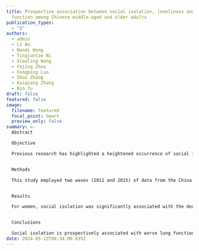 ```yaml
---
title: Prospective association between social isolation, loneliness and lung
  function among Chinese middle-aged and older adults
publication_types:
  - "2"
authors:
  - admin
  - Li An
  - Nandi Wang
  - Tingjuntao Ni
  - Xiaoling Wang
  - Yajing Zhou
  - Fengping Luo
  - Shuo Zhang
  - Kaiqiang Zhang
  - Bin Yu
draft: false
featured: false
image:
  filename: featured
  focal_point: Smart
  preview_only: false
summary: >-
  Abstract

  Objective

  Previous research has highlighted a heightened occurrence of social isolation and loneliness in older adults diagnosed with chronic lung diseases. Nevertheless, there exists a dearth of studies that have explored the influence of impoverished social relationships on lung function. This study aimed to examine the longitudinal association between social isolation, loneliness and lung function over 4 years among middle-aged and older Chinese adults.


  Methods

  This study employed two waves (2011 and 2015) of data from the China Health and Retirement Longitudinal Study (CHARLS). The analysis was limited to participants aged 45 years and above and stratified based on gender (3325 men and 3794 women). The measurement of peak expiratory flow (PEF) served as an indicator for assessing lung function. Lagged dependent variable regression models, accounting for covariates, were employed to explore the relationship between baseline social isolation and loneliness and the subsequent PEF.


  Results

  For women, social isolation was significantly associated with the decline in PEF at follow-up (β = −.06, p < .001) even after adjusting for all covariates; no significant correlation was observed between loneliness and PEF. Among men, there was no significant association found between either social isolation or loneliness and PEF.


  Conclusions

  Social isolation is prospectively associated with worse lung function in middle-aged and older Chinese women but not men. The results highlight the importance of promoting social relationships in public health initiatives, especially in groups that are more vulnerable.
date: 2024-05-13T06:34:00.635Z
---
```

